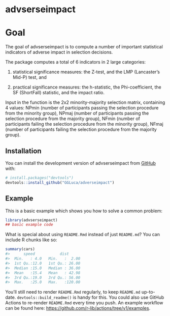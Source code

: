 
<!-- README.md is generated from README.Rmd. Please edit that file -->

# advserseimpact

<!-- badges: start -->
<!-- badges: end -->

# Goal

The goal of advserseimpact is to compute a number of important
statistical indicators of adverse impact in selection decisions.

The package computes a total of 6 indicators in 2 large categories:

1)  statistical significance measures: the Z-test, and the LMP
    (Lancaster’s Mid-P) test, and

2)  practical significance measures: the h-statistic, the
    Phi-coefficient, the SF (ShortFall) statistic, and the impact ratio.

Input in the function is the 2x2 minority-majority selection matrix,
containing 4 values: NPmin (number of participants passing the selection
procedure from the minority group), NPmaj (number of participants
passing the selection procedure from the majority group), NFmin (number
of participants failing the selection procedure from the minority
group), NFmaj (number of participants failing the selection procedure
from the majority group).

## Installation

You can install the development version of advserseimpact from
[GitHub](https://github.com/) with:

``` r
# install.packages("devtools")
devtools::install_github("GGLuca/adverseimpact")
```

## Example

This is a basic example which shows you how to solve a common problem:

``` r
library(advserseimpact)
## basic example code
```

What is special about using `README.Rmd` instead of just `README.md`?
You can include R chunks like so:

``` r
summary(cars)
#>      speed           dist       
#>  Min.   : 4.0   Min.   :  2.00  
#>  1st Qu.:12.0   1st Qu.: 26.00  
#>  Median :15.0   Median : 36.00  
#>  Mean   :15.4   Mean   : 42.98  
#>  3rd Qu.:19.0   3rd Qu.: 56.00  
#>  Max.   :25.0   Max.   :120.00
```

You’ll still need to render `README.Rmd` regularly, to keep `README.md`
up-to-date. `devtools::build_readme()` is handy for this. You could also
use GitHub Actions to re-render `README.Rmd` every time you push. An
example workflow can be found here:
<https://github.com/r-lib/actions/tree/v1/examples>.
